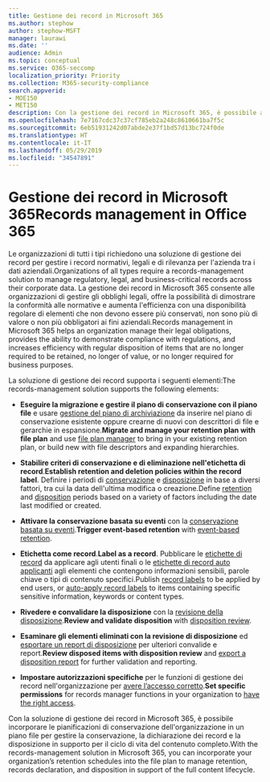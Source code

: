 ```yaml
---
title: Gestione dei record in Microsoft 365
ms.author: stephow
author: stephow-MSFT
manager: laurawi
ms.date: ''
audience: Admin
ms.topic: conceptual
ms.service: O365-seccomp
localization_priority: Priority
ms.collection: M365-security-compliance
search.appverid:
- MOE150
- MET150
description: Con la gestione dei record in Microsoft 365, è possibile applicare le pianificazioni di conservazione specifiche dell'organizzazione in un piano file per gestire la conservazione, la dichiarazione dei record e la disposizione in supporto per il ciclo di vita del contenuto completo.
ms.openlocfilehash: 7e7167cdc37c37cf785eb2a248c8610661ba7f5c
ms.sourcegitcommit: 6eb51931242d07abde2e37f1bd57d13bc724f0de
ms.translationtype: HT
ms.contentlocale: it-IT
ms.lasthandoff: 05/29/2019
ms.locfileid: "34547891"
---
```

# <a name="records-management-in-microsoft-365"></a><span data-ttu-id="20170-103">Gestione dei record in Microsoft 365</span><span class="sxs-lookup"><span data-stu-id="20170-103">Records management in Office 365</span></span>

<span data-ttu-id="20170-104">Le organizzazioni di tutti i tipi richiedono una soluzione di gestione dei record per gestire i record normativi, legali e di rilevanza per l'azienda tra i dati aziendali.</span><span class="sxs-lookup"><span data-stu-id="20170-104">Organizations of all types require a records-management solution to manage regulatory, legal, and business-critical records across their corporate data.</span></span> <span data-ttu-id="20170-105">La gestione dei record in Microsoft 365 consente alle organizzazioni di gestire gli obblighi legali, offre la possibilità di dimostrare la conformità alle normative e aumenta l'efficienza con una disponibilità regolare di elementi che non devono essere più conservati, non sono più di valore o non più obbligatori ai fini aziendali.</span><span class="sxs-lookup"><span data-stu-id="20170-105">Records management in Microsoft 365 helps an organization manage their legal obligations, provides the ability to demonstrate compliance with regulations, and increases efficiency with regular disposition of items that are no longer required to be retained, no longer of value, or no longer required for business purposes.</span></span>

<span data-ttu-id="20170-106">La soluzione di gestione dei record supporta i seguenti elementi:</span><span class="sxs-lookup"><span data-stu-id="20170-106">The records-management solution supports the following elements:</span></span>

-   <span data-ttu-id="20170-107">**Eseguire la migrazione e gestire il piano di conservazione con il piano file** e usare [gestione del piano di archiviazione](file-plan-manager.md) da inserire nel piano di conservazione esistente oppure crearne di nuovi con descrittori di file e gerarchie in espansione.</span><span class="sxs-lookup"><span data-stu-id="20170-107">**Migrate and manage your retention plan with file plan** and use [file plan manager](file-plan-manager.md) to bring in your existing retention plan, or build new with file descriptors and expanding hierarchies.</span></span>

-   <span data-ttu-id="20170-108">**Stabilire criteri di conservazione e di eliminazione nell'etichetta di record**.</span><span class="sxs-lookup"><span data-stu-id="20170-108">**Establish retention and deletion policies within the record label**.</span></span> <span data-ttu-id="20170-109">Definire i periodi di [conservazione](retention-policies.md#retaining-content-for-a-specific-period-of-time) e [disposizione](retention-policies.md#deleting-content-thats-older-than-a-specific-age) in base a diversi fattori, tra cui la data dell'ultima modifica o creazione.</span><span class="sxs-lookup"><span data-stu-id="20170-109">Define [retention](retention-policies.md#retaining-content-for-a-specific-period-of-time) and [disposition](retention-policies.md#deleting-content-thats-older-than-a-specific-age) periods based on a variety of factors including the date last modified or created.</span></span>

-   <span data-ttu-id="20170-110">**Attivare la conservazione basata su eventi** con la [conservazione basata su eventi](event-driven-retention.md).</span><span class="sxs-lookup"><span data-stu-id="20170-110">**Trigger event-based retention** with [event-based retention](event-driven-retention.md).</span></span>

-   <span data-ttu-id="20170-111">**Etichetta come record**.</span><span class="sxs-lookup"><span data-stu-id="20170-111">**Label as a record**.</span></span> <span data-ttu-id="20170-112">Pubblicare le [etichette di record](labels.md#using-retention-labels-for-records-management) da applicare agli utenti finali o le [etichette di record auto applicanti](labels.md#applying-a-retention-label-automatically-based-on-conditions) agli elementi che contengono informazioni sensibili, parole chiave o tipi di contenuto specifici.</span><span class="sxs-lookup"><span data-stu-id="20170-112">Publish [record labels](labels.md#using-retention-labels-for-records-management) to be applied by end users, or [auto-apply record labels](labels.md#applying-a-retention-label-automatically-based-on-conditions) to items containing specific sensitive information, keywords or content types.</span></span>

-   <span data-ttu-id="20170-113">**Rivedere e convalidare la disposizione** con la [revisione della disposizione](disposition-reviews.md).</span><span class="sxs-lookup"><span data-stu-id="20170-113">**Review and validate disposition** with [disposition review](disposition-reviews.md).</span></span>

-   <span data-ttu-id="20170-114">**Esaminare gli elementi eliminati con la revisione di disposizione** ed [esportare un report di disposizione](disposition-reviews.md#export-the-disposition-items) per ulteriori convalide e report.</span><span class="sxs-lookup"><span data-stu-id="20170-114">**Review disposed items with disposition review** and [export a disposition report](disposition-reviews.md#export-the-disposition-items) for further validation and reporting.</span></span>

-   <span data-ttu-id="20170-115">**Impostare autorizzazioni specifiche** per le funzioni di gestione dei record nell'organizzazione per [avere l’accesso corretto](permissions-in-the-security-and-compliance-center.md).</span><span class="sxs-lookup"><span data-stu-id="20170-115">**Set specific permissions** for records manager functions in your organization to [have the right access](permissions-in-the-security-and-compliance-center.md).</span></span>

<span data-ttu-id="20170-116">Con la soluzione di gestione dei record in Microsoft 365, è possibile incorporare le pianificazioni di conservazione dell'organizzazione in un piano file per gestire la conservazione, la dichiarazione dei record e la disposizione in supporto per il ciclo di vita del contenuto completo.</span><span class="sxs-lookup"><span data-stu-id="20170-116">With the records-management solution in Microsoft 365, you can incorporate your organization’s retention schedules into the file plan to manage retention, records declaration, and disposition in support of the full content lifecycle.</span></span> 
